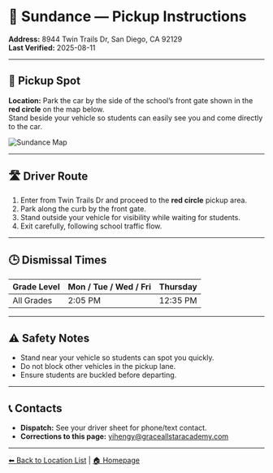 # 🚌 Sundance — Pickup Instructions

**Address:** 8944 Twin Trails Dr, San Diego, CA 92129  
**Last Verified:** 2025-08-11

---

## 📍 Pickup Spot
**Location:** Park the car by the side of the school’s front gate shown in the **red circle** on the map below.  
Stand beside your vehicle so students can easily see you and come directly to the car.

![Sundance Map](Sundance.jpg)

---

## 🛣️ Driver Route
1. Enter from Twin Trails Dr and proceed to the **red circle** pickup area.  
2. Park along the curb by the front gate.  
3. Stand outside your vehicle for visibility while waiting for students.  
4. Exit carefully, following school traffic flow.

---

## 🕒 Dismissal Times
| Grade Level | Mon / Tue / Wed / Fri | Thursday |
|-------------|-----------------------|----------|
| All Grades  | 2:05 PM               | 12:35 PM |

---

## ⚠ Safety Notes
- Stand near your vehicle so students can spot you quickly.  
- Do not block other vehicles in the pickup lane.  
- Ensure students are buckled before departing.

---

## 📞 Contacts
- **Dispatch:** See your driver sheet for phone/text contact.  
- **Corrections to this page:** [yihengy@graceallstaracademy.com](mailto:yihengy@graceallstaracademy.com)

---

[⬅ Back to Location List](../Location_detail.md) | [🏠 Homepage](../README.md)
